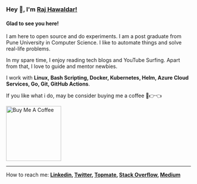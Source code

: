 ### Hey 👋, I'm [Raj Hawaldar!](https://github.com/rajhawaldar/)


#### Glad to see you here! 
I am here to open source and do experiments. I am a post graduate from Pune University in Computer Science.  I like to automate things and solve real-life problems.

In my spare time, I enjoy reading tech blogs and YouTube Surfing. Apart from that, I love to guide and mentor newbies.

I work with **Linux, Bash Scripting, Docker, Kubernetes, Helm, Azure Cloud Services, Go, Git, GitHub Actions**. 

If you like what i do, may be consider buying me a coffee 🥺👉👈

<a href="https://www.buymeacoffee.com/rajhawaldar" target="_blank"><img src="https://cdn.buymeacoffee.com/buttons/v2/default-red.png" alt="Buy Me A Coffee" width="150" ></a>
<hr>

How to reach me: **[Linkedin](https://www.linkedin.com/in/rajhawaldar/), [Twitter](https://twitter.com/HawaldarRaj), [Topmate](https://topmate.io/rajhawaldar), [Stack Overflow](https://stackoverflow.com/users/8898011/raj-hawaldar), [Medium](https://medium.com/@rajhawaldar)**
